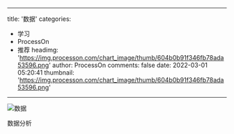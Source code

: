 
---
title: '数据'
categories: 
 - 学习
 - ProcessOn
 - 推荐
headimg: 'https://img.processon.com/chart_image/thumb/604b0b91f346fb78ada53596.png'
author: ProcessOn
comments: false
date: 2022-03-01 05:20:41
thumbnail: 'https://img.processon.com/chart_image/thumb/604b0b91f346fb78ada53596.png'
---

<div>   
<img class="thumb" alt="数据" src="https://img.processon.com/chart_image/thumb/604b0b91f346fb78ada53596.png" referrerpolicy="no-referrer">
<p>数据分析</p>  
</div>
            